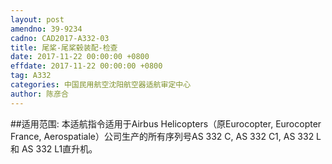 ```yaml
---
layout: post
amendno: 39-9234
cadno: CAD2017-A332-03
title: 尾桨-尾桨毂装配-检查
date: 2017-11-22 00:00:00 +0800
effdate: 2017-11-22 00:00:00 +0800
tag: A332
categories: 中国民用航空沈阳航空器适航审定中心
author: 陈彦合
---
```


##适用范围:
本适航指令适用于Airbus Helicopters（原Eurocopter, Eurocopter France, Aerospatiale）公司生产的所有序列号AS 332 C, AS 332 C1, AS 332 L 和 AS 332 L1直升机。

